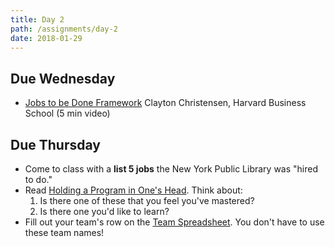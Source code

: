 ```yaml
---
title: Day 2
path: /assignments/day-2
date: 2018-01-29
---
```

## Due Wednesday

* [Jobs to be Done Framework](https://www.youtube.com/watch?v=OzezRI9KNKY) Clayton Christensen, Harvard Business School (5 min video)

## Due Thursday

* Come to class with a **list 5 jobs** the New York Public Library was "hired to do."
* Read [Holding a Program in One's Head](http://paulgraham.com/head.html). Think about:
  1. Is there one of these that you feel you've mastered?
  2. Is there one you'd like to learn?
* Fill out your team's row on the [Team Spreadsheet](https://docs.google.com/spreadsheets/d/1NrAKDvwG1vEoD9GZaBf-LCuogwBVzA0khK1jYVhkvwk/edit?usp=sharing).
  You don't have to use these team names!

